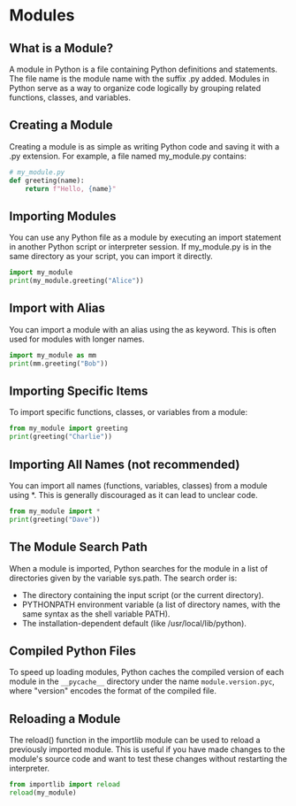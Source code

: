 # Modules

## What is a Module?

A module in Python is a file containing Python definitions and statements. The file name is the module name with the suffix .py added. Modules in Python serve as a way to organize code logically by grouping related functions, classes, and variables.

## Creating a Module

Creating a module is as simple as writing Python code and saving it with a .py extension. For example, a file named my_module.py contains:

```python
# my_module.py
def greeting(name):
    return f"Hello, {name}"
```

## Importing Modules

You can use any Python file as a module by executing an import statement in another Python script or interpreter session. If my_module.py is in the same directory as your script, you can import it directly.

```python
import my_module
print(my_module.greeting("Alice"))
```

## Import with Alias

You can import a module with an alias using the as keyword. This is often used for modules with longer names.

```python
import my_module as mm
print(mm.greeting("Bob"))
```

## Importing Specific Items

To import specific functions, classes, or variables from a module:

```python
from my_module import greeting
print(greeting("Charlie"))
```

## Importing All Names (not recommended)

You can import all names (functions, variables, classes) from a module using *. This is generally discouraged as it can lead to unclear code.

```python
from my_module import *
print(greeting("Dave"))
```

## The Module Search Path

When a module is imported, Python searches for the module in a list of directories given by the variable sys.path. The search order is:

- The directory containing the input script (or the current directory).
- PYTHONPATH environment variable (a list of directory names, with the same syntax as the shell variable PATH).
- The installation-dependent default (like /usr/local/lib/python).

## Compiled Python Files

To speed up loading modules, Python caches the compiled version of each module in the `__pycache__` directory under the name `module.version.pyc`, where "version" encodes the format of the compiled file.

## Reloading a Module

The reload() function in the importlib module can be used to reload a previously imported module. This is useful if you have made changes to the module's source code and want to test these changes without restarting the interpreter.

```python
from importlib import reload
reload(my_module)
```